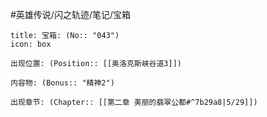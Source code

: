 #英雄传说/闪之轨迹/笔记/宝箱
```ad-quote
title: 宝箱: (No:: "043")
icon: box

出现位置: (Position:: [[奥洛克斯峡谷道3]])

内容物: (Bonus:: "精神2")

出现章节: (Chapter:: [[第二章 美丽的翡翠公都#^7b29a8|5/29]])

```
